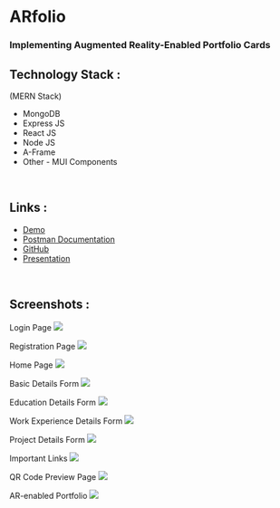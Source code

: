 # ARfolio

### Implementing Augmented Reality-Enabled Portfolio Cards

## Technology Stack :

(MERN Stack)

- MongoDB
- Express JS
- React JS
- Node JS
- A-Frame
- Other - MUI Components

<br>

## Links :

<!---- [Demo](https://drive.google.com/file/d/1Uihue3btj9WNQ96Sz4uLQ1Gx67j_DLyu/view?usp=sharing) --->
- [Demo](https://drive.google.com/file/d/1MwVg9wXSHqgOFq7cVhM5M97C4Mw7v4bG/view?usp=sharing)
- [Postman Documentation](https://documenter.getpostman.com/view/21404145/2sA3JFBjUb)
- [GitHub](https://github.com/shinyZu/ARfolio)
- [Presentation](https://docs.google.com/presentation/d/1KFrSoYdCnJ3q23LKjXwVpmJlqc38-HRCibkgut4OM8U/edit?usp=sharing)


<br>

## Screenshots :

Login Page
<img src = "arfolio-frontend/src/assets/images/screenshots/1.png">

Registration Page
<img src = "arfolio-frontend/src/assets/images/screenshots/2.png">

Home Page
<img src = "arfolio-frontend/src/assets/images/screenshots/3.png">

Basic Details Form
<img src = "arfolio-frontend/src/assets/images/screenshots/4.png">

Education Details Form
<img src = "arfolio-frontend/src/assets/images/screenshots/5.png">

Work Experience Details Form
<img src = "arfolio-frontend/src/assets/images/screenshots/6.png">

Project Details Form
<img src = "arfolio-frontend/src/assets/images/screenshots/7.png">

Important Links
<img src = "arfolio-frontend/src/assets/images/screenshots/8.png">

QR Code Preview Page
<img src = "arfolio-frontend/src/assets/images/screenshots/9.png">

AR-enabled Portfolio
<img src = "arfolio-frontend/src/assets/images/screenshots/10.png">
